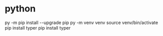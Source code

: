 # python
py -m pip install --upgrade pip
py -m venv venv
source venv/bin/activate
pip install typer
pip install typer
